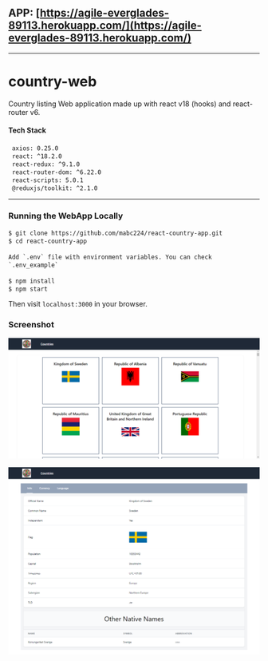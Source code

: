 ## APP: [https://agile-everglades-89113.herokuapp.com/](https://agile-everglades-89113.herokuapp.com/)

----------------------------------------

# country-web
Country listing Web application made up with react v18 (hooks) and react-router v6. 


#### Tech Stack
     axios: 0.25.0
     react: ^18.2.0
     react-redux: ^9.1.0
     react-router-dom: ^6.22.0
     react-scripts: 5.0.1
     @reduxjs/toolkit: ^2.1.0

___
### Running the WebApp Locally
````
$ git clone https://github.com/mabc224/react-country-app.git
$ cd react-country-app

Add `.env` file with environment variables. You can check `.env_example`

$ npm install
$ npm start
````
Then visit `localhost:3000` in your browser.

### Screenshot

![Alt text](screenshot/screenshot-1.png "Main Page")


![Alt text](screenshot/screenshot-2.png "Country Page")

